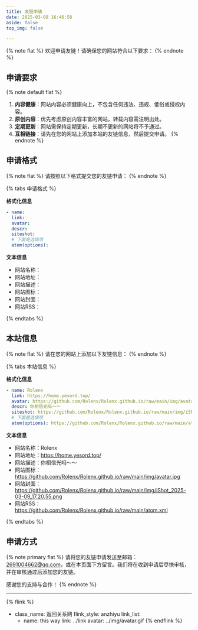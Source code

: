 ```yaml
---
title: 友链申请
date: 2025-03-09 16:46:58
aside: false
top_img: false

---
```



{% note flat %}
欢迎申请友链！请确保您的网站符合以下要求：
{% endnote %}

## 申请要求

{% note default flat %}
1. **内容健康**：网站内容必须健康向上，不包含任何违法、违规、低俗或侵权内容。
2. **原创内容**：优先考虑原创内容丰富的网站，转载内容需注明出处。
3. **定期更新**：网站需保持定期更新，长期不更新的网站将不予通过。
4. **互相链接**：请先在您的网站上添加本站的友链信息，然后提交申请。
{% endnote %}

## 申请格式
{% note flat %}
请按照以下格式提交您的友链申请：
{% endnote %}

{% tabs 申请格式 %}

<!-- tab -->

**格式化信息**


<!-- endtab -->
```yaml
- name: 
  link: 
  avatar: 
  descr: 
  siteshot: 
  # 下面是选填项
  atom(options): 
```
<!-- tab -->

**文本信息**
- 网站名称：
- 网站地址：
- 网站描述：
- 网站图标：
- 网站封面：
- 网站RSS：

<!-- endtab -->


{% endtabs %}



## 本站信息
{% note flat %}
请在您的网站上添加以下友链信息：
{% endnote %}

{% tabs 本站信息 %}

<!-- tab -->

**格式化信息**

```yaml
- name: Rolenx
  link: https://home.yesord.top/
  avatar: https://github.com/Rolenx/Rolenx.github.io/raw/main/img/avatar.jpg # 如果支持gif可以使用 https://home.yesord.top/img/avatar.gif 
  descr: 你相信光吗～～
  siteshot: https://github.com/Rolenx/Rolenx.github.io/raw/main/img/iShot_2025-03-09_17.20.55.png
  # 下面是选填项
  atom(options): https://github.com/Rolenx/Rolenx.github.io/raw/main/atom.xml
```

<!-- endtab -->

<!-- tab -->

**文本信息**

- 网站名称：Rolenx
- 网站地址：https://home.yesord.top/
- 网站描述：你相信光吗～～
- 网站图标：https://github.com/Rolenx/Rolenx.github.io/raw/main/img/avatar.jpg
- 网站封面：https://github.com/Rolenx/Rolenx.github.io/raw/main/img/iShot_2025-03-09_17.20.55.png
- 网站RSS：https://github.com/Rolenx/Rolenx.github.io/raw/main/atom.xml

<!-- endtab -->


{% endtabs %}


## 申请方式

{% note primary flat %}
请将您的友链申请发送至邮箱：2691004662@qq.com，或在本页面下方留言。我们将在收到申请后尽快审核，并在审核通过后添加您的友链。

感谢您的支持与合作！
{% endnote %}

--- 
{% flink %}
- class_name: 返回关系网
  flink_style: anzhiyu
  link_list:
    - name: this way
      link: ../link
      avatar: ../img/avatar.gif
{% endflink %}

